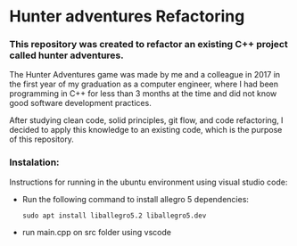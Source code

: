 # Hunter adventures Refactoring

### This repository was created to refactor an existing C++ project called hunter adventures. 


The Hunter Adventures game was made by me and a colleague in 2017 in the first year of my graduation as a computer engineer, where I had been programming in C++ for less than 3 months at the time and did not know good software development practices.

After studying clean code, solid principles, git flow, and code refactoring, I decided to apply this knowledge to an existing code, which is the purpose of this repository.



### Instalation:
Instructions for running in the ubuntu environment using visual studio code:

- Run the following command to install allegro 5 dependencies:

     ```sudo apt install liballegro5.2 liballegro5.dev```

- run main.cpp on src folder using vscode
